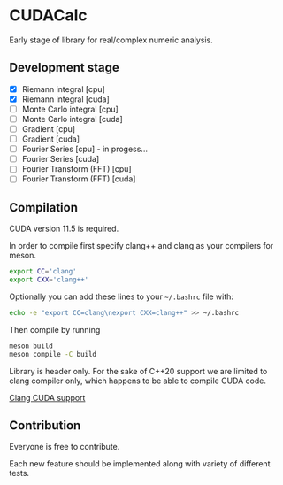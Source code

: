 # CUDACalc

Early stage of library for real/complex numeric analysis.

## Development stage
- [x] Riemann integral [cpu]
- [x] Riemann integral [cuda]
- [ ] Monte Carlo integral [cpu]
- [ ] Monte Carlo integral [cuda]
- [ ] Gradient [cpu]
- [ ] Gradient [cuda]
- [ ] Fourier Series [cpu] - in progess...
- [ ] Fourier Series [cuda]
- [ ] Fourier Transform (FFT) [cpu]
- [ ] Fourier Transform (FFT) [cuda]

## Compilation
CUDA version 11.5 is required.

In order to compile first specify clang++ and clang as your compilers for meson.
```bash
export CC='clang'
export CXX='clang++'
```
Optionally you can add these lines to your `~/.bashrc` file with:
```bash
echo -e "export CC=clang\nexport CXX=clang++" >> ~/.bashrc
```

Then compile by running 
```bash
meson build 
meson compile -C build
```

Library is header only. 
For the sake of C++20 support we are limited to clang compiler only, which happens to be able to compile CUDA code.

[Clang CUDA support](https://llvm.org/docs/CompileCudaWithLLVM.html)


## Contribution
Everyone is free to contribute.

Each new feature should be implemented along with variety of different tests. 
